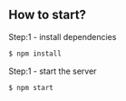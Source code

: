 ## How to start?
Step:1 - install dependencies

```bash
$ npm install

```
Step:1 - start the server

```bash
$ npm start

```